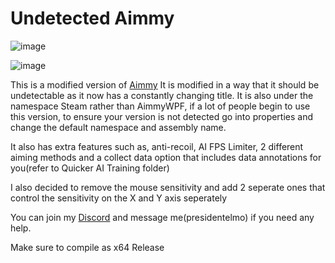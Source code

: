 # Undetected Aimmy
![image](https://github.com/IceyFL/Undetected-Aimmy/assets/82657910/16805e52-88a4-49a9-988b-71d1faeee0aa)


![image](https://github.com/IceyFL/Undetected-Aimmy/assets/82657910/b782d25f-a814-4f6c-b42a-0579565fba1c)


This is a modified version of [Aimmy](https://github.com/Babyhamsta/Aimmy)
It is modified in a way that it should be undetectable as it now has a constantly changing title.
It is also under the namespace Steam rather than AimmyWPF, if a lot of people begin to use this version, to ensure your version is not detected go into properties and change the default namespace and assembly name.

It also has extra features such as, anti-recoil, AI FPS Limiter, 2 different aiming methods and a collect data option that includes data annotations for you(refer to Quicker AI Training folder)

I also decided to remove the mouse sensitivity and add 2 seperate ones that control the sensitivity on the X and Y axis seperately

You can join my [Discord](https://discord.gg/MpSKK9epc7) and message me(presidentelmo) if you need any help.

Make sure to compile as x64 Release
